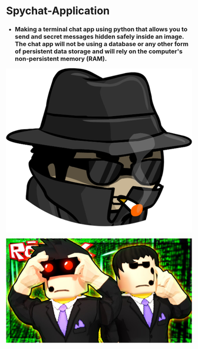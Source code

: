 # **Spychat-Application**

* ### Making a terminal chat app using python that allows you to send and secret messages hidden safely inside an image. The chat app will not be using a database or any other form of persistent data storage and will rely on the computer's non-persistent memory (RAM).


 ![Spy-Agent](Spy.png)

 ![Spies-Agent](spies.jpg)
